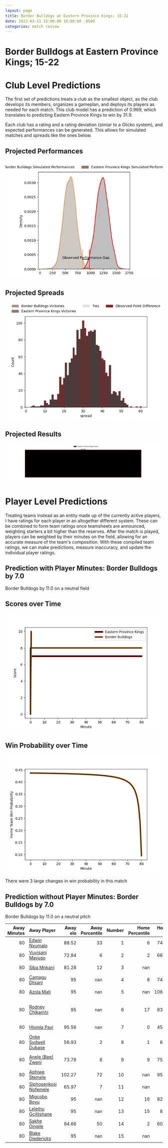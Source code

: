 ```yaml
---  
layout: page  
title: Border Bulldogs at Eastern Province Kings; 15-22  
date: 2023-03-11 15:00:00 18:00:00 -0500  
categories: match review  
---
```

# Border Bulldogs at Eastern Province Kings; 15-22

# Club Level Predictions


The first set of predictions treats a club as the smallest object, as the club develops its members, organizes a gameplan, and deploys its players as needed for each match. This club model has a prediction of 0.969, which translates to predicting Eastern Province Kings to win by 31.9.

Each club has a rating and a rating deviation (simiar to a Glicko system), and expected performances can be generated. This allows for simulated matches and spreads like the ones below.
## Projected Performances


![Projected Performances](plots/performances_2023-03-11-EasternProvinceKings-BorderBulldogs.png)
## Projected Spreads


![Projected Spreads](plots/spreads_2023-03-11-EasternProvinceKings-BorderBulldogs.png)
## Projected Results


![Projected Results](plots/resultbar_2023-03-11-EasternProvinceKings-BorderBulldogs.png)
# Player Level Predictions


Treating teams instead as an entity made up of the currently active players, I have ratings for each player in an altogether different system. These can be combined to form team ratings once teamsheets are announced, weighting starters a bit higher than the reserves. After the match is played, players can be weighted by their minutes on the field, allowing for an accurate measure of the team's composition. With these compiled team ratings, we can make predictions, measure inaccuracy, and update the individual player ratings.
## Prediction with Player Minutes: Border Bulldogs by 7.0


Border Bulldogs by 11.0 on a neutral field
## Scores over Time


![In Match Scores](plots/recap_scores_2023-03-11-EasternProvinceKings-BorderBulldogs.png)
## Win Probability over Time


![In Match Predictions](plots/recap_prob_2023-03-11-EasternProvinceKings-BorderBulldogs.png)

There were 3 large changes in win probability in this match
## Prediction without Player Minutes: Border Bulldogs by 7.0


Border Bulldogs by 11.0 on a neutral pitch



|   Away Minutes | Away Player                                                               |   Away elo |   Away Percentile |   Number |   Home Percentile |   Home elo | Home Player                                                                         |   Home Minutes |
|---------------:|:--------------------------------------------------------------------------|-----------:|------------------:|---------:|------------------:|-----------:|:------------------------------------------------------------------------------------|---------------:|
|             80 | [Edwin Nxumalo](..//playerfiles//EdwinNxumalo_cleaned.md)                 |      88.52 |                33 |        1 |                 6 |      74.36 | [Zukisa Sali](..//playerfiles//ZukisaSali_cleaned.md)                               |             80 |
|             80 | [Vuyisani Mavuso](..//playerfiles//VuyisaniMavuso_cleaned.md)             |      72.84 |                 6 |        2 |                 2 |      66.49 | [Duan du Plessis](..//playerfiles//DuanduPlessis_cleaned.md)                        |             80 |
|             80 | [Siba Mnkani](..//playerfiles//SibaMnkani_cleaned.md)                     |      81.28 |                12 |        3 |               nan |      95    | [Andile Ngonyama](..//playerfiles//AndileNgonyama_cleaned.md)                       |             80 |
|             80 | [Camagu Dlisani](..//playerfiles//CamaguDlisani_cleaned.md)               |      95    |               nan |        4 |                 8 |      74.36 | [Stefan Willemse](..//playerfiles//StefanWillemse_cleaned.md)                       |             80 |
|             80 | [Azola Mati](..//playerfiles//AzolaMati_cleaned.md)                       |      95    |               nan |        5 |               nan |     106.68 | [Lindokuhle Welemu](..//playerfiles//LindokuhleWelemu_cleaned.md)                   |             80 |
|             80 | [Rodney Chikamhi](..//playerfiles//RodneyChikamhi_cleaned.md)             |      95    |               nan |        6 |                17 |      83.35 | [Diego Nuran Virgol Williams](..//playerfiles//DiegoNuranVirgolWilliams_cleaned.md) |             80 |
|             80 | [Hlomla Payi](..//playerfiles//HlomlaPayi_cleaned.md)                     |      95.56 |               nan |        7 |                 0 |      45.68 | [Gerrit Huisamen](..//playerfiles//GerritHuisamen_cleaned.md)                       |             80 |
|             80 | [Onke Sydwell Dubase](..//playerfiles//OnkeSydwellDubase_cleaned.md)      |      56.93 |                 2 |        8 |                 1 |      60.6  | [Athenkosi Manentsa](..//playerfiles//AthenkosiManentsa_cleaned.md)                 |             80 |
|             80 | [Anele (Bee) Zweni](..//playerfiles//Anele(Bee)Zweni_cleaned.md)          |      73.78 |                 8 |        9 |                 9 |      75.49 | [Andur-Rageem Ismail](..//playerfiles//Andur-RageemIsmail_cleaned.md)               |             80 |
|             80 | [Aphiwe Stemele](..//playerfiles//AphiweStemele_cleaned.md)               |     102.27 |                72 |       10 |               nan |      95.93 | [Keagan September](..//playerfiles//KeaganSeptember_cleaned.md)                     |             80 |
|             80 | [Siphosenkosi Nofemele](..//playerfiles//SiphosenkosiNofemele_cleaned.md) |      65.97 |                 7 |       11 |               nan |      95    | [Charles Goeda](..//playerfiles//CharlesGoeda_cleaned.md)                           |             80 |
|             80 | [Migcobo Bovu](..//playerfiles//MigcoboBovu_cleaned.md)                   |      95    |               nan |       12 |                16 |      82.37 | [Sherwyn Slater](..//playerfiles//SherwynSlater_cleaned.md)                         |             80 |
|             80 | [Lelethu Gcilitshane](..//playerfiles//LelethuGcilitshane_cleaned.md)     |      95    |               nan |       13 |                15 |      81.7  | [Riaan Arendse](..//playerfiles//RiaanArendse_cleaned.md)                           |             80 |
|             80 | [Sakhe Dingile](..//playerfiles//SakheDingile_cleaned.md)                 |      94.66 |                50 |       14 |                 2 |      60.09 | [Rodney Damons](..//playerfiles//RodneyDamons_cleaned.md)                           |             80 |
|             80 | [Blake Diedericks](..//playerfiles//BlakeDiedericks_cleaned.md)           |      95    |               nan |       15 |               nan |      95    | [Jayden Bantom](..//playerfiles//JaydenBantom_cleaned.md)                           |             80 |


